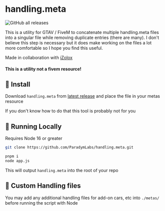 # handling.meta
![GitHub all releases](https://img.shields.io/github/downloads/paradymlabs/handling.meta/total?style=flat&logo=github&logoColor=FFFFFF&color=4dabf7&link=https%3A%2F%2Fgithub.com%2FParadymLabs%2Fhandling.meta%2Freleases%2Flatest)

This is a utility for GTAV / FiveM to concatenate multiple handling.meta files into a singular file while removing duplicate entries (there are many). I don't believe this step is necessary but it does make working on the files a lot more comfortable so I hope you find this useful.

Made in collaboration with [iZolox](https://github.com/izolox)

#### This is a utility  not a fivem resource!


## 💾 Install
Download `handling.meta` from [latest release](https://github.com/paradymlabs/handling.meta/releases/latest) and place the file in your metas resource

If you don't know how to do that this tool is probably not for you

## 🏃 Running Locally
Requires Node 16 or greater
```bash
git clone https://github.com/ParadymLabs/handling.meta.git
```

```bash
pnpm i
node app.js
```

This will output `handling.meta` into the root of your repo

## 🚗 Custom Handling files
You may add any additional handling files for add-on cars, etc into `./metas/` before running the script with Node
